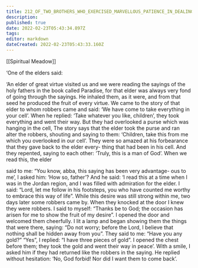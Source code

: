 ```yaml
---
title: 212_OF_TWO_BROTHERS_WHO_EXERCISED_MARVELLOUS_PATIENCE_IN_DEALING_WITH_ROBBERS
description: 
published: true
date: 2022-02-23T05:43:34.897Z
tags: 
editor: markdown
dateCreated: 2022-02-23T05:43:33.160Z
---
```


[[Spiritual Meadow]]
 
‘One of the elders said:  
 
‘An elder of great virtue visited us and we were reading the sayings of the holy fathers in the book called Paradise, for that elder was always very fond of going through the sayings. He inhaled them, as it were, and from that seed he produced the fruit of every virtue. We came to the story of that elder to whom robbers came and said: ‘We have come to take everything in your cell’. When he replied: ‘Take whatever you like, children’, they took everything and went their way. But they had overlooked a purse which was hanging in the cell, The story says that the elder took the purse and ran alter the robbers, shouting and saying to them: ‘Children, take this from me which you overlooked in our cell’. They were so amazed at his forbearance that they gave back to the elder every- thing that had been in his cell. And they repented, saying to each other: ‘Truly, this is a man of God’. When we read this, the elder  
 
said to me: “You know, abba, this saying has been very advantage- ous to me’, I asked him: ‘How so, father’? And he said: ‘I read this at a time when I was in the Jordan region, and I was filled with admiration for the elder. I said: “Lord, let me follow in his footsteps, you who have counted me worthy to embrace this way of life”. While this desire was still strong within me, two days later some robbers came by. When they knocked at the door I knew they were robbers. I said to myself: “Thanks be to God; the occasion has arisen for me to show the fruit of my desire”. I opened the door and welcomed them cheerfully. I lit a lamp and began showing them the things that were there, saying: “Do not worry; before the Lord, I believe that nothing shall be hidden away from you”. They said to me: “Have you any gold?” “Yes”, I replied: “I have three pieces of gold”. I opened the chest before them; they took the gold and went their way in peace’. With a smile, I asked him if they had returned like the robbers in the saying. He replied without hesitation: ‘No, God forbid! Nor did I want them to come back’.
